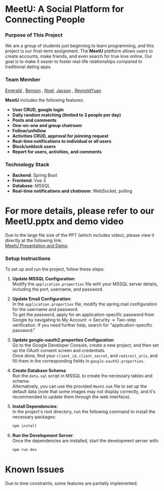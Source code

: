 # MeetU: A Social Platform for Connecting People

### Purpose of This Project
We are a group of students just beginning to learn programming, and this project is our final-term assignment. The **MeetU** platform allows users to create accounts, make friends, and even search for true love online. Our goal is to make it easier to foster real-life relationships compared to traditional dating apps.

### Team Member
[Emerald](https://github.com/HollaWord) , [Benson](https://github.com/chengyu9072) , [Noel](https://github.com/Noelyan1995), [Jayson](https://github.com/jaysonyang503) , [ReynoldYuan](https://github.com/ReynoldYuan)

**MeetU** includes the following features:
- **User CRUD, google login**
- **Daily random matching (limited to 3 people per day)**
- **Posts and comments**
- **One-on-one and group chatroom**
- **Follow/unfollow**
- **Activities CRUD, approval for joinning request**
- **Real-time notifications to individual or all users**
- **Block/unblock users**
- **Report for users, activities, and comments**

### Technology Stack
- **Backend**: Spring Boot
- **Frontend**: Vue 3
- **Database**: MSSQL
- **Real-time notifications and chatroom**: WebSocket, polling

# For more details, please refer to our MeetU.pptx and demo video
Due to the large file size of the PPT (which includes video), please view it directly at the following link:  
[MeetU Presentation and Demo](https://1drv.ms/p/s!Ark_lrwm9EcYgbFvUlWK7K1gZgVTtw?e=LRsKnx)

### Setup Instructions
To set up and run the project, follow these steps:

1. **Update MSSQL Configuration**:  
   Modify the `application.properties` file with your MSSQL server details, including the port, username, and password.

2. **Update Email Configuration**:  
   In the `application.properties` file, modify the spring.mail configuration for the username and password.  
   To get the password, apply for an application-specific password from Google by navigating to My Account → Security → Two-step verification. If you need further help, search for "application-specific password."

3. **Update google-oauth2.properties Configuration**:  
   Go to the Google Developer Console, create a new project, and then set up the OAuth consent screen and credentials.  
   Once done, find your `client_id`, `client_secret`, and `redirect_uris`, and fill them in the corresponding fields in `google-oauth2.properties`.

4. **Create Database Schema**:  
   Run the `data.sql` script in MSSQL to create the necessary tables and schema.  
   Alternatively, you can use the provided `MeetU.bak` file to set up the default data (note that some images may not display correctly, and it's recommended to update them through the web interface).

5. **Install Dependencies**:  
   In the project's root directory, run the following command to install the necessary packages:  
   ```bash
   npm install

6. **Run the Development Server**:  
   Once the dependencies are installed, start the development server with:
   ```bash
   npm run dev

# Known Issues
Due to time constraints, some features are partially implemented.
